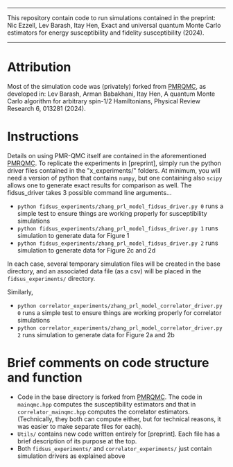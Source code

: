 -----------------------------------------------------------------------------------------------------------

This repository contain code to run simulations contained in the preprint: Nic Ezzell, Lev Barash, Itay Hen, Exact and universal quantum Monte Carlo estimators for energy susceptibility and fidelity susceptibility (2024). 

-----------------------------------------------------------------------------------------------------------
# Attribution
Most of the simulation code was (privately) forked from <a href="https://github.com/LevBarash/PMRQMC">PMRQMC</a>, as developed in: Lev Barash, Arman Babakhani, Itay Hen, A quantum Monte Carlo algorithm for arbitrary spin-1/2 Hamiltonians, Physical Review Research 6, 013281 (2024).

# Instructions
Details on using PMR-QMC itself are contained in the aforementioned <a href="https://github.com/LevBarash/PMRQMC">PMRQMC</a>. To replicate the experiments in [preprint], simply run the python driver files contained in the "x_experiments/" folders. At minimum, you will need a version of python that contains `numpy`, but one containing also `scipy` allows one to generate exact results for comparison as well. The fidsus_driver takes 3 possible command line arguments... 
- `python fidsus_experiments/zhang_prl_model_fidsus_driver.py 0` runs a simple test to ensure things are working properly for susceptibility simulations
- `python fidsus_experiments/zhang_prl_model_fidsus_driver.py 1` runs simulation to generate data for Figure 1
- `python fidsus_experiments/zhang_prl_model_fidsus_driver.py 2` runs simulation to generate data for Figure 2c and 2d

In each case, several temporary simulation files will be created in the base directory, and an associated data file (as a csv) will be placed in the `fidsus_experiments/` directory.

Similarly, 
- `python correlator_experiments/zhang_prl_model_correlator_driver.py 0` runs a simple test to ensure things are working properly for correlator simulations
- `python correlator_experiments/zhang_prl_model_correlator_driver.py 2` runs simulation to generate data for Figure 2a and 2b

# Brief comments on code structure and function
- Code in the base directory is forked from <a href="https://github.com/LevBarash/PMRQMC">PMRQMC</a>. The code in `mainqmc.hpp` computes the susceptibility estimators and that in `correlator_mainqmc.hpp` computes the correlator estimators. (Technically, they both can compute either, but for technical reasons, it was easier to make separate files for each).
- `Utils/` contains new code written entirely for [preprint]. Each file has a brief description of its purpose at the top.
- Both `fidsus_experiments/` and `correlator_experiments/` just contain simulation drivers as explained above
